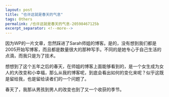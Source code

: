 ```yaml
---
layout: post
title: "也许这就是春天的气息"
tags: Others
permalink: /也许这就是春天的气息-20598467125b
excerpt_separator: <!--more-->
---
```

因为WP的一片文章，忽然踩进了Sarah师姐的博客。是的，没有想到我们都是2005开始写博客，而且都是数量很大的那种写手。不同的是她专心于自己生活的点滴，而我只是为了技术。

想想到了这个五年之后的春天，在师姐的博客上面能够看到的，是一个女生成为女人的大改变和小幸福，那么从我的博客呢，到底会看出如何的变化来呢？似乎这既是留给我，也是留给读者们的一个问题了。

春天了，我那从男孩到男人的改变也到了又一个收获的季节。
<!--more-->
